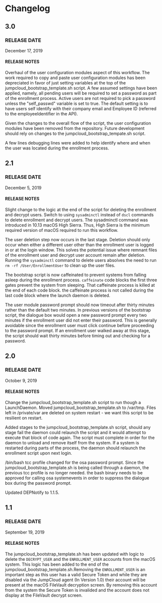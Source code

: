 # Changelog

## 3.0

### RELEASE DATE

December 17, 2019

#### RELEASE NOTES

Overhaul of the user configuration modules aspect of this workflow. The work required to copy and paste user configuration modules has been depreciated in favor of just setting variables at the top of the jumpcloud_bootstrap_template.sh script. A few assumed settings have been applied, namely, all pending users will be required to set a password as part of the enrollment process. Active users are not required to pick a password unless the "self_passwd" variable is set to true. The default setting is to have users self identify with their company email and Employee ID (referred to the employeeIdentifier in the API).

Given the changes to the overall flow of the script, the user configuration modules have been removed from the repository. Future development should rely on changes to the jumpcloud_bootstrap_tempate.sh script.

A few lines debugging lines were added to help identify where and when the user was located during the enrollment process.

## 2.1

### RELEASE DATE

December 5, 2019

#### RELEASE NOTES

Slight change to the logic at the end of the script for deleting the enrollment and decrypt users. Switch to using `sysadminctl` instead of `dscl` commands to delete enrollment and decrypt users. The sysadminctl command was introduced in 10.13 macOS High Sierra. Thus, High Sierra is the minimum required version of macOS required to run this workflow.

The user deletion step now occurs in the last stage. Deletion should only occur when either a different user other than the enrollment user is logged in or at the login window. This solves the potential issue where remnant files of the enrollment user and decrypt user account remain after deletion. Running the `sysadminctl` command to delete users absolves the need to run `rm -rf /User/EnrollmentUser` to clean up the user files.

The bootstrap script is now caffeinated to prevent systems from falling asleep during the enrollment process. `caffeinate` code blocks the first three gates prevent the system from sleeping. That caffeinate process is killed at the end of each code block. the caffeinate process is not called during the last code block where the launch daemon is deleted.

The user module password prompt should now timeout after thirty minutes rather than the default two minutes. In previous versions of the bootstrap script, the dialogue box would open a new password prompt every two minutes if the enrollment user did not enter their password. This is generally avoidable since the enrollment user must click continue before proceeding to the password prompt. If an enrollment user walked away at this stage, the script should wait thirty minutes before timing out and checking for a password.

## 2.0

### RELEASE DATE

October 9, 2019

#### RELEASE NOTES

Change the jumpcloud_bootstrap_template.sh script to run though a LaunchDaemon. Moved jumpcloud_bootstrap_template.sh to /var/tmp. Files left in /private/var are deleted on system restart - we want this script to be resilient on restart.

Added stages to the jumpcloud_bootstrap_template.sh script, should any stage fail the daemon could relaunch the script and it would attempt to execute that block of code again. The script must complete in order for the daemon to unload and remove itself from the system. If a system is restarted during parts of the process, the daemon should relaunch the enrollment script upon next login.

/bin/bash tcc profile changed for the osa password prompt. Since the jumpcloud_bootstrap_template.sh is being called through a daemon, the previous tcc profile is no longer needed. the bash binary needs to be approved for calling osa systemevents in order to suppress the dialogue box during the password prompt.

Updated DEPNotify to 1.1.5.

## 1.1

### RELEASE DATE

September 19, 2019

#### RELEASE NOTES

The jumpcloud_bootstrap_template.sh has been updated with logic to delete the `DECRYPT_USER` and the `ENROLLMENT_USER` accounts from the macOS system. This logic has been added to the end of the jumpcloud_bootstrap_template.sh.Removing the `ENROLLMENT_USER` is an important step as this user has a valid Secure Token and while they are disabled via the JumpCloud agent (In Version 1.0) their account will be present at the macOS FileVault decryption screen. By removing this account from the system the Secure Token is invalided and the account does not display at the FileVault decrypt screen.
